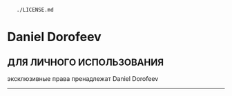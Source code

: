 
`    ./LICENSE.md    `

# Daniel Dorofeev

## ДЛЯ ЛИЧНОГО ИСПОЛЬЗОВАНИЯ

эксклюзивные права пренадлежат  Daniel Dorofeev  
__________

